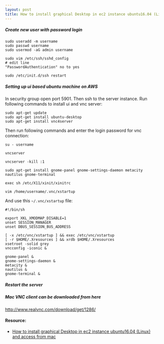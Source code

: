 ```yaml
---
layout: post
title: How to install graphical Desktop in ec2 instance ubuntu16.04 (Linux) and access from mac
---
```


##### Create new user with password login

```
sudo useradd -m username
sudo passwd username
sudo usermod -aG admin username

sudo vim /etc/ssh/sshd_config 
# edit line 
"PasswordAuthentication" no to yes

sudo /etc/init.d/ssh restart
```

##### Setting up ui based ubuntu machine on AWS
In security group open port 5901. Then ssh to the server instance. Run following commands to install ui and vnc server:

```
sudo apt-get update
sudo apt-get install ubuntu-desktop
sudo apt-get install vnc4server
```

Then run following commands and enter the login password for vnc connection:

```
su - username

vncserver

vncserver -kill :1

sudo apt-get install gnome-panel gnome-settings-daemon metacity nautilus gnome-terminal

exec sh /etc/X11/xinit/xinitrc

vim /home/username/.vnc/xstartup
```

And use this ```~/.vnc/xstartup``` file:

```
#!/bin/sh

export XKL_XMODMAP_DISABLE=1
unset SESSION_MANAGER
unset DBUS_SESSION_BUS_ADDRESS

[ -x /etc/vnc/xstartup ] && exec /etc/vnc/xstartup
[ -r $HOME/.Xresources ] && xrdb $HOME/.Xresources
xsetroot -solid grey
vncconfig -iconic &

gnome-panel &
gnome-settings-daemon &
metacity &
nautilus &
gnome-terminal &
```

##### Restart the server

##### Mac VNC client can be downloaded from here

http://www.realvnc.com/download/get/1286/


#### Resource:
* [How to install graphical Desktop in ec2 instance ubuntu16.04 (Linux) and access from mac](https://medium.com/techfeeds/aws-ec2-ubuntu-gui-2dd97be2822d)